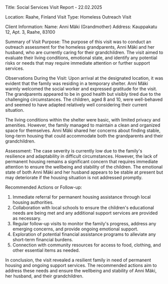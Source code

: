  Title: Social Services Visit Report - 22.02.2025

Location: Raahe, Finland
Visit Type: Homeless Outreach Visit

Client Information:
Name: Anni Mäki (Grandmother)
Address: Kauppakatu 12, Apt. 3, Raahe, 83100

Summary of Visit Purpose:
The purpose of this visit was to conduct an outreach assessment for the homeless grandparents, Anni Mäki and her husband, who are currently caring for their grandchildren. The visit aimed to evaluate their living conditions, emotional state, and identify any potential risks or needs that may require immediate attention or further support services.

Observations During the Visit:
Upon arrival at the designated location, it was evident that the family was residing in a temporary shelter. Anni Mäki warmly welcomed the social worker and expressed gratitude for the visit. The grandparents appeared to be in good health but visibly tired due to the challenging circumstances. The children, aged 8 and 10, were well-behaved and seemed to have adapted relatively well considering their current situation.

The living conditions within the shelter were basic, with limited privacy and amenities. However, the family managed to maintain a clean and organized space for themselves. Anni Mäki shared her concerns about finding stable, long-term housing that could accommodate both the grandparents and their grandchildren.

Assessment:
The case severity is currently low due to the family's resilience and adaptability in difficult circumstances. However, the lack of permanent housing remains a significant concern that requires immediate attention to ensure the wellbeing and stability of the children. The emotional state of both Anni Mäki and her husband appears to be stable at present but may deteriorate if the housing situation is not addressed promptly.

Recommended Actions or Follow-up:
1. Immediate referral for permanent housing assistance through local housing authorities.
2. Collaboration with local schools to ensure the children's educational needs are being met and any additional support services are provided as necessary.
3. Regular follow-up visits to monitor the family's progress, address any emerging concerns, and provide ongoing emotional support.
4. Exploration of potential financial assistance programs to alleviate any short-term financial burdens.
5. Connection with community resources for access to food, clothing, and other essential items as needed.

In conclusion, the visit revealed a resilient family in need of permanent housing and ongoing support services. The recommended actions aim to address these needs and ensure the wellbeing and stability of Anni Mäki, her husband, and their grandchildren.